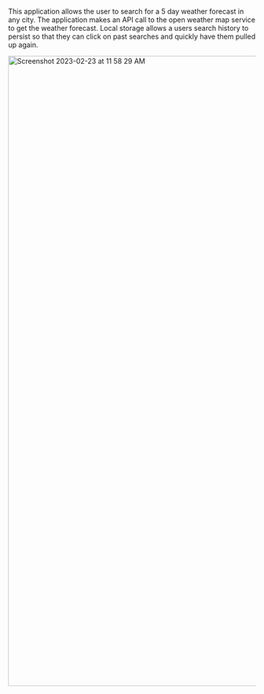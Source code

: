 This application allows the user to search for a 5 day weather forecast in any city. The application makes an API call to the open weather map service to get the weather forecast. Local storage allows a users search history to persist so that they can click on past searches and quickly have them pulled up again. 

<img width="1280" alt="Screenshot 2023-02-23 at 11 58 29 AM" src="https://user-images.githubusercontent.com/117556144/220982200-58546e25-0f3b-4fe3-abca-161cda7ab0cf.png">
